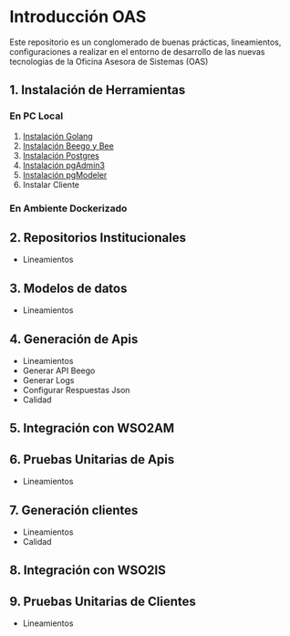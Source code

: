 # Introducción OAS

Este repositorio es un conglomerado de buenas prácticas, lineamientos, configuraciones a realizar en el entorno de desarrollo de las nuevas tecnologias de la Oficina Asesora de Sistemas (OAS)


## 1. Instalación de Herramientas

### En PC Local
1. [Instalación Golang](/instalacion_de_herramientas/golang.md)
3. [Instalación Beego y Bee](/instalacion_de_herramientas/beego.md)
4. [Instalación Postgres](/instalacion_de_herramientas/postgres.md)
5. [Instalación pgAdmin3](/instalacion_de_herramientas/pgadmin3.md)
6. [Instalación pgModeler](/instalacion_de_herramientas/pgmodeler.md)
7. Instalar Cliente

### En Ambiente Dockerizado



## 2. Repositorios Institucionales
- Lineamientos

## 3. Modelos de datos
- Lineamientos

## 4. Generación de Apis
- Lineamientos
- Generar API Beego
- Generar Logs
- Configurar Respuestas Json
- Calidad

## 5. Integración con WSO2AM

## 6. Pruebas Unitarias de Apis
- Lineamientos

## 7. Generación clientes
- Lineamientos
- Calidad

## 8. Integración con WSO2IS

## 9. Pruebas Unitarias de Clientes
- Lineamientos
